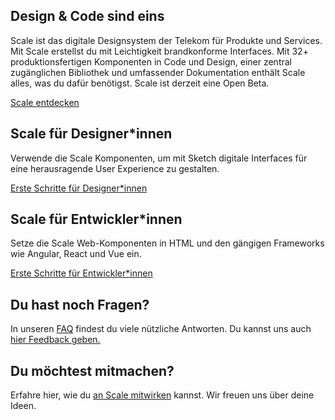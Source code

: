 ## Design & Code sind eins

Scale ist das digitale Designsystem der Telekom für Produkte und Services. Mit Scale erstellst du mit Leichtigkeit brandkonforme Interfaces. Mit 32+ produktionsfertigen Komponenten in Code und Design, einer zentral zugänglichen Bibliothek und umfassender Dokumentation enthält Scale alles, was du dafür benötigst. Scale ist derzeit eine Open Beta.

[Scale entdecken](./?path=/story/about-scale--page)

## Scale für Designer\*innen

Verwende die Scale Komponenten, um mit Sketch digitale Interfaces für eine herausragende User Experience zu gestalten.

[Erste Schritte für Designer\*innen](./?path=/docs/setup-info-getting-started-for-designers--page)

## Scale für Entwickler\*innen

Setze die Scale Web-Komponenten in HTML und den gängigen Frameworks wie Angular, React und Vue ein.

[Erste Schritte für Entwickler\*innen](./?path=/docs/setup-info-getting-started-for-developers--page)

## Du hast noch Fragen?

In unseren [FAQ](./?path=/story/faq--page) findest du viele nützliche Antworten. Du kannst uns auch [hier Feedback geben.](./?path=/story/contact-your-feedback--page)

## Du möchtest mitmachen?

Erfahre hier, wie du [an Scale mitwirken](./?path=/story/contact-contributing-to-scale--page) kannst. Wir freuen uns über deine Ideen.
